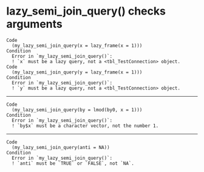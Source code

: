 # lazy_semi_join_query() checks arguments

    Code
      (my_lazy_semi_join_query(x = lazy_frame(x = 1)))
    Condition
      Error in `my_lazy_semi_join_query()`:
      ! `x` must be a lazy query, not a <tbl_TestConnection> object.
    Code
      (my_lazy_semi_join_query(y = lazy_frame(x = 1)))
    Condition
      Error in `my_lazy_semi_join_query()`:
      ! `y` must be a lazy query, not a <tbl_TestConnection> object.

---

    Code
      (my_lazy_semi_join_query(by = lmod(by0, x = 1)))
    Condition
      Error in `my_lazy_semi_join_query()`:
      ! `by$x` must be a character vector, not the number 1.

---

    Code
      (my_lazy_semi_join_query(anti = NA))
    Condition
      Error in `my_lazy_semi_join_query()`:
      ! `anti` must be `TRUE` or `FALSE`, not `NA`.


